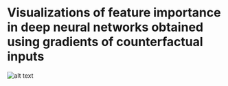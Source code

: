 # Visualizations of feature importance in deep neural networks obtained using gradients of counterfactual inputs
![alt text](Visualizations/Images/8e570672510267d3.jpg)
